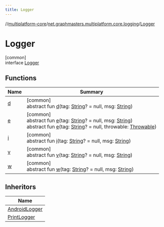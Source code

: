 ```yaml
---
title: Logger
---
```

//[multiplatform-core](../../../index.html)/[net.graphmasters.multiplatform.core.logging](../index.html)/[Logger](index.html)



# Logger



[common]\
interface [Logger](index.html)



## Functions


| Name | Summary |
|---|---|
| [d](d.html) | [common]<br>abstract fun [d](d.html)(tag: [String](https://kotlinlang.org/api/latest/jvm/stdlib/kotlin/-string/index.html)? = null, msg: [String](https://kotlinlang.org/api/latest/jvm/stdlib/kotlin/-string/index.html)) |
| [e](e.html) | [common]<br>abstract fun [e](e.html)(tag: [String](https://kotlinlang.org/api/latest/jvm/stdlib/kotlin/-string/index.html)? = null, msg: [String](https://kotlinlang.org/api/latest/jvm/stdlib/kotlin/-string/index.html))<br>abstract fun [e](e.html)(tag: [String](https://kotlinlang.org/api/latest/jvm/stdlib/kotlin/-string/index.html)? = null, throwable: [Throwable](https://kotlinlang.org/api/latest/jvm/stdlib/kotlin/-throwable/index.html)) |
| [i](i.html) | [common]<br>abstract fun [i](i.html)(tag: [String](https://kotlinlang.org/api/latest/jvm/stdlib/kotlin/-string/index.html)? = null, msg: [String](https://kotlinlang.org/api/latest/jvm/stdlib/kotlin/-string/index.html)) |
| [v](v.html) | [common]<br>abstract fun [v](v.html)(tag: [String](https://kotlinlang.org/api/latest/jvm/stdlib/kotlin/-string/index.html)? = null, msg: [String](https://kotlinlang.org/api/latest/jvm/stdlib/kotlin/-string/index.html)) |
| [w](w.html) | [common]<br>abstract fun [w](w.html)(tag: [String](https://kotlinlang.org/api/latest/jvm/stdlib/kotlin/-string/index.html)? = null, msg: [String](https://kotlinlang.org/api/latest/jvm/stdlib/kotlin/-string/index.html)) |


## Inheritors


| Name |
|---|
| [AndroidLogger](../-android-logger/index.html) |
| [PrintLogger](../-print-logger/index.html) |

